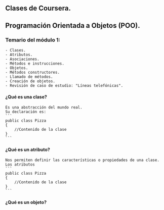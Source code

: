 ## Clases de Coursera.
## Programación Orientada a Objetos (POO).

### Temario del módulo 1:
	- Clases.
	- Atributos.
	- Asociaciones.
	- Métodos e instrucciones.
	- Objetos.
	- Métodos constructores.
	- Llamado de métodos.
	- Creación de objetos.
	- Revisión de caso de estudio: "Líneas telefónicas".

#### ¿Qué es una clase?
	Es una abstracción del mundo real.
	Su declaración es:
	```
	public class Pizza
	{
		//Contenido de la clase
	}
	```
#### ¿Qué es un atributo?	
	Nos permiten definir las características o propiedades de una clase. 
	Los atributos 
	```
	public class Pizza
	{
		//Contenido de la clase
	}
	```
#### ¿Qué es un objeto?	